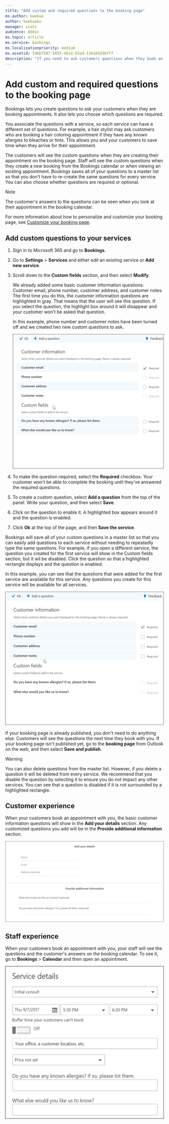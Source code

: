 ```yaml
---
title: "Add custom and required questions to the booking page"
ms.author: kwekua
author: kwekuako
manager: scotv
audience: Admin
ms.topic: article
ms.service: bookings
ms.localizationpriority: medium
ms.assetid: fd6b7587-5055-4bcd-83a4-13bd4929bfff
description: "If you need to ask customers questions when they book an appointment with you online, you can add custom questions and required questions to the booking page."
---
```


# Add custom and required questions to the booking page

Bookings lets you create questions to ask your customers when they are booking appointments. It also lets you choose which questions are required.

You associate the questions with a service, so each service can have a different set of questions. For example, a hair stylist may ask customers who are booking a hair coloring appointment if they have any known allergies to bleaches or tints. This allows you and your customers to save time when they arrive for their appointment.

The customers will see the custom questions when they are creating their appointment on the booking page. Staff will see the custom questions when they create a new booking from the Bookings calendar or when viewing an existing appointment. Bookings saves all of your questions to a master list so that you don't have to re-create the same questions for every service. You can also choose whether questions are required or optional.

> [!NOTE]
> The customer's answers to the questions can be seen when you look at their appointment in the booking calendar.

For more information about how to personalize and customize your booking page, see [Customize your booking page](customize-booking-page.md).

## Add custom questions to your services

1. Sign in to Microsoft 365 and go to **Bookings**.

1. Go to **Settings** > **Services** and either edit an existing service or **Add new service**.

1. Scroll down to the **Custom fields** section, and then select **Modify**.

   We already added some basic customer information questions: Customer email, phone number, customer address, and customer notes. The first time you do this, the customer information questions are highlighted in gray. That means that the user will see this question. If you select the question, the highlight box around it will disappear and your customer won't be asked that question.

   In this example, phone number and customer notes have been turned off and we created two new custom questions to ask.

   ![Image of custom questions screen.](../media/bookings-questions-custom-fields.png)

1. To make the question required, select the **Required** checkbox. Your customer won't be able to complete the booking until they've answered the required questions.

1. To create a custom question, select **Add a question** from the top of the panel. Write your question, and then select **Save**.

1. Click on the question to enable it. A highlighted box appears around it and the question is enabled.

1. Click **Ok** at the top of the page, and then **Save the service**.

Bookings will save all of your custom questions in a master list so that you can easily add questions to each service without needing to repeatedly type the same questions. For example, if you open a different service, the question you created for the first service will show in the Custom fields section, but it wil be disabled. Click the question so that a highlighted rectangle displays and the question is enabled.

In this example, you can see that the questions that were added for the first service are available for this service. Any questions you create for this service will be available for all services.

   ![Image of questions that appear for multiple services.](../media/bookings-questions-services.png)

If your booking page is already published, you don't need to do anything else. Customers will see the questions the next time they book with you. If your booking page isn't published yet, go to the **booking page** from Outlook on the web, and then select **Save and publish**.

> [!WARNING]
> You can also delete questions from the master list. However, if you delete a question it will be deleted from every service. We recommend that you disable the question by selecting it to ensure you do not impact any other services. You can see that a question is disabled if it is not surrounded by a highlighted rectangle.

## Customer experience

When your customers book an appointment with you, the basic customer information questions will show in the **Add your details** section. Any customized questions you add will be in the **Provide additional information** section.

![Image of what customers see when questions are enabled.](../media/bookings-questions-customer.png)

## Staff experience

When your customers book an appointment with you, your staff will see the questions and the customer's answers on the booking calendar. To see it, go to **Bookings** \> **Calendar** and then open an appointment.

![Image of what staff see when questions are enabled.](../media/bookings-questions-staff.png)
